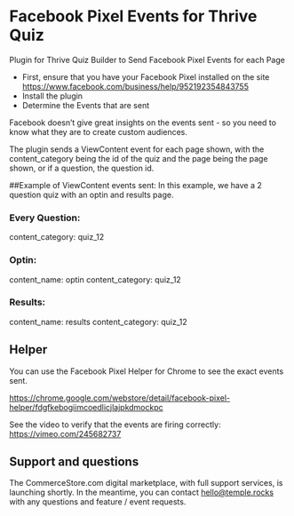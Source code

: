 # Facebook Pixel Events for Thrive Quiz

Plugin for Thrive Quiz Builder to Send Facebook Pixel Events for each Page


* First, ensure that you have your Facebook Pixel installed on the site
https://www.facebook.com/business/help/952192354843755
* Install the plugin
* Determine the Events that are sent

Facebook doesn’t give great insights on the events sent - so you need to know what they are to create custom audiences.

The plugin sends a ViewContent event for each page shown, with the content_category being the id of the quiz and the page being the page shown, or if a question, the question id.

##Example of ViewContent events sent:
In this example, we have  a 2 question quiz with an optin and results page.

### Every Question:
content_category: quiz_12

### Optin:
content_name: optin
content_category: quiz_12

### Results:
content_name: results
content_category: quiz_12

## Helper 
You can use the Facebook Pixel Helper for Chrome to see the exact events sent.

https://chrome.google.com/webstore/detail/facebook-pixel-helper/fdgfkebogiimcoedlicjlajpkdmockpc

See the video to verify that the events are firing correctly:
https://vimeo.com/245682737

## Support and questions
The CommerceStore.com digital marketplace, with full support services, is launching shortly.
In the meantime, you can contact hello@temple.rocks with any questions and feature / event requests.
